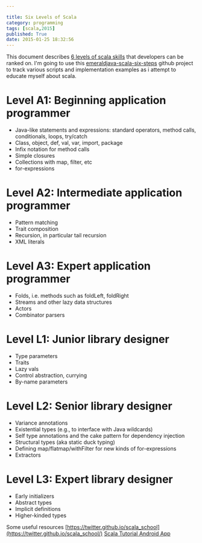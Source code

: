 ```yaml
---

title: Six Levels of Scala
category: programming
tags: [scala,2015]
published: True
date: 2015-01-25 18:32:56
---
```


This document describes [6 levels of scala skills](http://www.scala-lang.org/old/node/8610) that developers can be ranked on. I'm going to use this [emeraldjava-scala-six-steps](https://github.com/emeraldjava/emeraldjava-scala-six-steps) github project to track various scripts and implementation examples as i attempt to educate myself about scala.

# Level A1: Beginning application programmer
+ Java-like statements and expressions: standard operators, method calls, conditionals, loops, try/catch
+ Class, object, def, val, var, import, package
+ Infix notation for method calls
+ Simple closures
+ Collections with map, filter, etc
+ for-expressions

# Level A2: Intermediate application programmer
+ Pattern matching
+ Trait composition
+ Recursion, in particular tail recursion
+ XML literals

# Level A3: Expert application programmer
+ Folds, i.e. methods such as foldLeft, foldRight
+ Streams and other lazy data structures
+ Actors
+ Combinator parsers

# Level L1: Junior library designer
+ Type parameters
+ Traits
+ Lazy vals
+ Control abstraction, currying
+ By-name parameters

# Level L2: Senior library designer
+ Variance annotations
+ Existential types (e.g., to interface with Java wildcards)
+ Self type annotations and the cake pattern for dependency injection
+ Structural types (aka static duck typing)
+ Defining map/flatmap/withFilter for new kinds of for-expressions
+ Extractors

# Level L3: Expert library designer
+ Early initializers
+ Abstract types
+ Implicit definitions
+ Higher-kinded types

Some useful resources
[https://twitter.github.io/scala_school](https://twitter.github.io/scala_school/)
[Scala Tutorial Android App](https://play.google.com/store/apps/details?id=com.tb.scala&hl=en)
